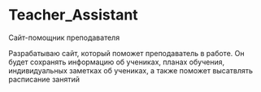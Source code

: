 # Teacher_Assistant
Сайт-помощник преподавателя

Разрабатываю сайт, который поможет преподаватель в работе. Он будет сохранять информацию об учениках, планах обучения, индивидуальных заметках об учениках, а также поможет высатвлять расписание занятий
